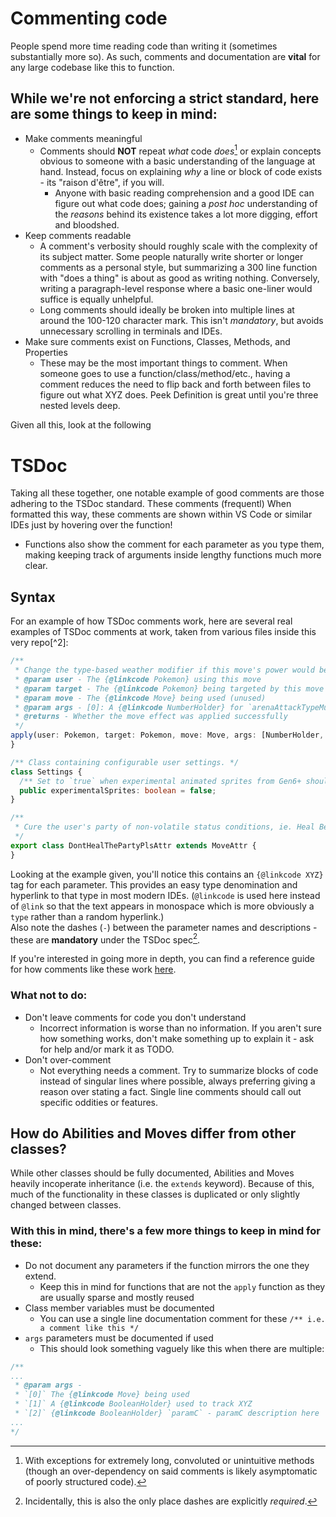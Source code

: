 # Commenting code

People spend more time reading code than writing it (sometimes substantially more so). As such, comments and documentation are **vital** for any large codebase like this to function.

## While we're not enforcing a strict standard, here are some things to keep in mind:
- Make comments meaningful
  - Comments should **NOT** repeat _what_ code _does_[^1] or explain concepts obvious to someone with a basic understanding of the language at hand. Instead, focus on explaining _why_ a line or block of code exists - its "raison d'être", if you will.
    - Anyone with basic reading comprehension and a good IDE can figure out what code does; gaining a _post hoc_ understanding of the _reasons_ behind its existence takes a lot more digging, effort and bloodshed.
- Keep comments readable
  - A comment's verbosity should roughly scale with the complexity of its subject matter. Some people naturally write shorter or longer comments as a personal style, but summarizing a 300 line function with "does a thing" is about as good as writing nothing. Conversely, writing a paragraph-level response where a basic one-liner would suffice is equally unhelpful.
  - Long comments should ideally be broken into multiple lines at around the 100-120 character mark. This isn't _mandatory_, but avoids unnecessary scrolling in terminals and IDEs.
- Make sure comments exist on Functions, Classes, Methods, and Properties
  - These may be the most important things to comment. When someone goes to use a function/class/method/etc., having a comment reduces the need to flip back and forth between files to figure out what XYZ does. Peek Definition is great until you're three nested levels deep.

[^1]: With exceptions for extremely long, convoluted or unintuitive methods (though an over-dependency on said comments is likely asymptomatic of poorly structured code).

Given all this, look at the following

# TSDoc
Taking all these together, one notable example of good comments are those adhering to the TSDoc standard. These comments (frequentl)
When formatted this way, these comments are shown within VS Code or similar IDEs just by hovering over the function!
- Functions also show the comment for each parameter as you type them, making keeping track of arguments inside lengthy functions much more clear.

## Syntax
For an example of how TSDoc comments work, here are several real examples of TSDoc comments at work, taken from various files inside this very repo[^2]:
```ts
/**
 * Change the type-based weather modifier if this move's power would be reduced by it.
 * @param user - The {@linkcode Pokemon} using this move
 * @param target - The {@linkcode Pokemon} being targeted by this move
 * @param move - The {@linkcode Move} being used (unused)
 * @param args - [0]: A {@linkcode NumberHolder} for `arenaAttackTypeMultiplier`
 * @returns - Whether the move effect was applied successfully
 */
apply(user: Pokemon, target: Pokemon, move: Move, args: [NumberHolder, ...any]): boolean {
}

/** Class containing configurable user settings. */
class Settings {
  /** Set to `true` when experimental animated sprites from Gen6+ should be used */
  public experimentalSprites: boolean = false;
}

/**
 * Cure the user's party of non-volatile status conditions, ie. Heal Bell, Aromatherapy
 */
export class DontHealThePartyPlsAttr extends MoveAttr {
}

```

Looking at the example given, you'll notice this contains an `{@linkcode XYZ}` tag for each parameter. This provides an easy type denomination and hyperlink to that type in most modern IDEs. (`@linkcode` is used here instead of `@link` so that the text appears in monospace which is more obviously a `type` rather than a random hyperlink.) \
Also note the dashes (` - `) between the parameter names and descriptions - these are **mandatory** under the TSDoc spec[^3].

If you're interested in going more in depth, you can find a reference guide for how comments like these work [here](https://tsdoc.org).

[^3]: Incidentally, this is also the only place dashes are explicitly _required_.

### What not to do:
- Don't leave comments for code you don't understand
  - Incorrect information is worse than no information. If you aren't sure how something works, don't make something up to explain it - ask for help and/or mark it as TODO.
- Don't over-comment
  - Not everything needs a comment. Try to summarize blocks of code instead of singular lines where possible, always preferring giving a reason over stating a fact. Single line comments should call out specific oddities or features.

## How do Abilities and Moves differ from other classes?
While other classes should be fully documented, Abilities and Moves heavily incoperate inheritance (i.e. the `extends` keyword). Because of this, much of the functionality in these classes is duplicated or only slightly changed between classes.
### With this in mind, there's a few more things to keep in mind for these:
- Do not document any parameters if the function mirrors the one they extend.
  - Keep this in mind for functions that are not the `apply` function as they are usually sparse and mostly reused
- Class member variables must be documented
  - You can use a single line documentation comment for these `/** i.e. a comment like this */`
- `args` parameters must be documented if used
  - This should look something vaguely like this when there are multiple:
```ts
/**
...
 * @param args -
 * `[0]` The {@linkcode Move} being used
 * `[1]` A {@linkcode BooleanHolder} used to track XYZ
 * `[2]` {@linkcode BooleanHolder} `paramC` - paramC description here
...
*/
```
